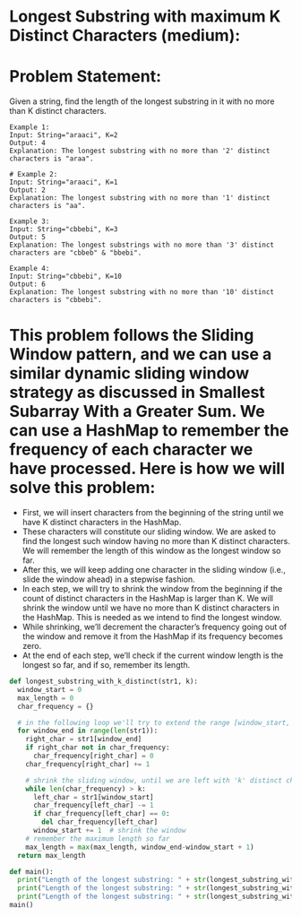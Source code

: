 # Longest Substring with maximum K Distinct Characters (medium):

# Problem Statement:
Given a string, find the length of the longest substring in it with no more than K distinct characters.

```
Example 1:
Input: String="araaci", K=2
Output: 4
Explanation: The longest substring with no more than '2' distinct characters is "araa".
```
```
# Example 2:
Input: String="araaci", K=1
Output: 2
Explanation: The longest substring with no more than '1' distinct characters is "aa".
```

```
Example 3:
Input: String="cbbebi", K=3
Output: 5
Explanation: The longest substrings with no more than '3' distinct characters are "cbbeb" & "bbebi".
```

```
Example 4:
Input: String="cbbebi", K=10
Output: 6
Explanation: The longest substring with no more than '10' distinct characters is "cbbebi".
```


# This problem follows the Sliding Window pattern, and we can use a similar dynamic sliding window strategy as discussed in Smallest Subarray With a Greater Sum. We can use a HashMap to remember the frequency of each character we have processed. Here is how we will solve this problem:

- First, we will insert characters from the beginning of the string until we have K distinct characters in the HashMap.
- These characters will constitute our sliding window. We are asked to find the longest such window having no more than K distinct characters. We will remember the length of this window as the longest window so far.
- After this, we will keep adding one character in the sliding window (i.e., slide the window ahead) in a stepwise fashion.
- In each step, we will try to shrink the window from the beginning if the count of distinct characters in the HashMap is larger than K. We will shrink the window until we have no more than K distinct characters in the HashMap. This is needed as we intend to find the longest window.
- While shrinking, we’ll decrement the character’s frequency going out of the window and remove it from the HashMap if its frequency becomes zero.
- At the end of each step, we’ll check if the current window length is the longest so far, and if so, remember its length.


```python
def longest_substring_with_k_distinct(str1, k):
  window_start = 0
  max_length = 0
  char_frequency = {}

  # in the following loop we'll try to extend the range [window_start, window_end]
  for window_end in range(len(str1)):
    right_char = str1[window_end]
    if right_char not in char_frequency:
      char_frequency[right_char] = 0
    char_frequency[right_char] += 1

    # shrink the sliding window, until we are left with 'k' distinct characters in the char_frequency
    while len(char_frequency) > k:
      left_char = str1[window_start]
      char_frequency[left_char] -= 1
      if char_frequency[left_char] == 0:
        del char_frequency[left_char]
      window_start += 1  # shrink the window
    # remember the maximum length so far
    max_length = max(max_length, window_end-window_start + 1)
  return max_length

def main():
  print("Length of the longest substring: " + str(longest_substring_with_k_distinct("araaci", 2)))
  print("Length of the longest substring: " + str(longest_substring_with_k_distinct("araaci", 1)))
  print("Length of the longest substring: " + str(longest_substring_with_k_distinct("cbbebi", 3)))
main()

```
